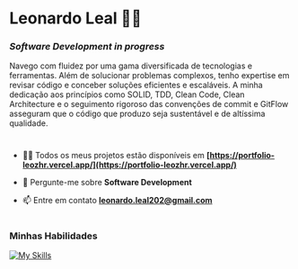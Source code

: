 # Leonardo Leal 👨‍💻

### *Software Development in progress*

<p>Navego com fluidez por uma gama diversificada de tecnologias e ferramentas. Além de solucionar problemas complexos, tenho expertise em revisar código e conceber soluções eficientes e escaláveis. A minha dedicação aos princípios como SOLID, TDD, Clean Code, Clean Architecture e o seguimento rigoroso das convenções de commit e GitFlow asseguram que o código que produzo seja sustentável e de altíssima qualidade.</p>

#

- 👨‍💻 Todos os meus projetos estão disponíveis em **[https://portfolio-leozhr.vercel.app/](https://portfolio-leozhr.vercel.app/)**

- 💬 Pergunte-me sobre **Software Development**

- 📫 Entre em contato **leonardo.leal202@gmail.com**

#

### Minhas Habilidades

[![My Skills](https://skillicons.dev/icons?i=html,css,sass,next,react,angular,javascript,typescript,git,tailwind,nodejs,nest,prisma,supabase,jest,python,dotnet,cs,azure,vercel,netlify,visualstudio,vscode,figma)](https://skillicons.dev)